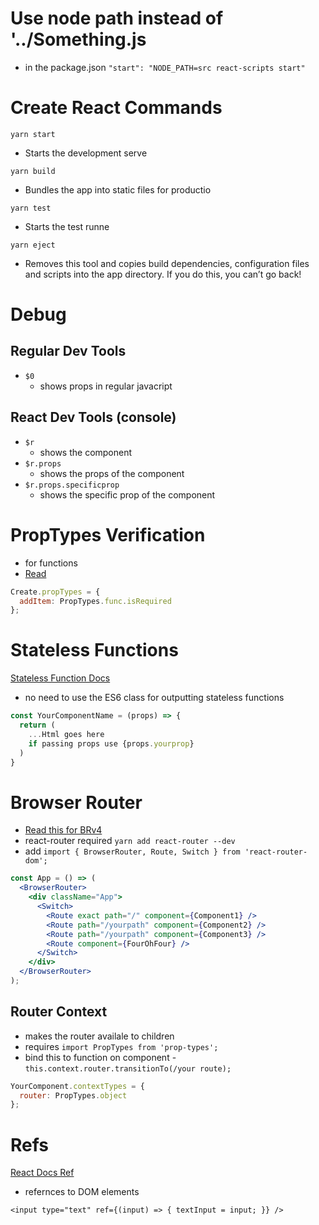 # Use node path instead of '../Something.js
- in the package.json
`"start": "NODE_PATH=src react-scripts start"`

# Create React Commands

`yarn start`
- Starts the development serve

`yarn build`
- Bundles the app into static files for productio

`yarn test`
- Starts the test runne

`yarn eject`
- Removes this tool and copies build dependencies, configuration files
and scripts into the app directory. If you do this, you can’t go back!

# Debug
## Regular Dev Tools
- `$0`
  - shows props in regular javacript

## React Dev Tools (console)
- `$r`
  - shows the component
- `$r.props` 
  - shows the props of the component
- `$r.props.specificprop` 
  - shows the specific prop of the component

# PropTypes Verification

- for functions
- [Read](https://github.com/yannickcr/eslint-plugin-react/issues/134)
```jsx
Create.propTypes = {
  addItem: PropTypes.func.isRequired
};
```

# Stateless Functions
[Stateless Function Docs](https://reactjs.org/docs/context.html#referencing-context-in-stateless-functional-components)
- no need to use the ES6 class for outputting stateless functions

```jsx
const YourComponentName = (props) => {
  return (
    ...Html goes here
    if passing props use {props.yourprop}
  )
}
```

# Browser Router
- [Read this for BRv4](https://stackoverflow.com/questions/42123261/programmatically-navigate-using-react-router-v4)
- react-router required `yarn add react-router --dev`
- add `import { BrowserRouter, Route, Switch } from 'react-router-dom';`

```jsx
const App = () => (
  <BrowserRouter>
    <div className="App">
      <Switch>
        <Route exact path="/" component={Component1} />
        <Route path="/yourpath" component={Component2} />
        <Route path="/yourpath" component={Component3} />
        <Route component={FourOhFour} />
      </Switch>
    </div>
  </BrowserRouter>
);
```

## Router Context
- makes the router availale to children
- requires `import PropTypes from 'prop-types';`
- bind this to function on component - `this.context.router.transitionTo(/your route);`

```jsx
YourComponent.contextTypes = {
  router: PropTypes.object
};
```

# Refs

[React Docs Ref](https://reactjs.org/docs/refs-and-the-dom.html)

- refernces to DOM elements

`<input type="text" ref={(input) => { textInput = input; }} />`
